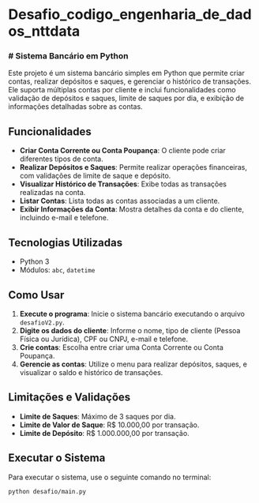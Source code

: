 # Desafio_codigo_engenharia_de_dados_nttdata
### # Sistema Bancário em Python

Este projeto é um sistema bancário simples em Python que permite criar contas, realizar depósitos e saques, e gerenciar o histórico de transações. Ele suporta múltiplas contas por cliente e inclui funcionalidades como validação de depósitos e saques, limite de saques por dia, e exibição de informações detalhadas sobre as contas.

## Funcionalidades

- **Criar Conta Corrente ou Conta Poupança**: O cliente pode criar diferentes tipos de conta.
- **Realizar Depósitos e Saques**: Permite realizar operações financeiras, com validações de limite de saque e depósito.
- **Visualizar Histórico de Transações**: Exibe todas as transações realizadas na conta.
- **Listar Contas**: Lista todas as contas associadas a um cliente.
- **Exibir Informações da Conta**: Mostra detalhes da conta e do cliente, incluindo e-mail e telefone.

## Tecnologias Utilizadas

- Python 3
- Módulos: `abc`, `datetime`

## Como Usar

1. **Execute o programa**: Inicie o sistema bancário executando o arquivo `desafioV2.py`.
2. **Digite os dados do cliente**: Informe o nome, tipo de cliente (Pessoa Física ou Jurídica), CPF ou CNPJ, e-mail e telefone.
3. **Crie contas**: Escolha entre criar uma Conta Corrente ou Conta Poupança.
4. **Gerencie as contas**: Utilize o menu para realizar depósitos, saques, e visualizar o saldo e histórico de transações.

## Limitações e Validações

- **Limite de Saques**: Máximo de 3 saques por dia.
- **Limite de Valor de Saque**: R$ 10.000,00 por transação.
- **Limite de Depósito**: R$ 1.000.000,00 por transação.

## Executar o Sistema

Para executar o sistema, use o seguinte comando no terminal:

```bash
python desafio/main.py

